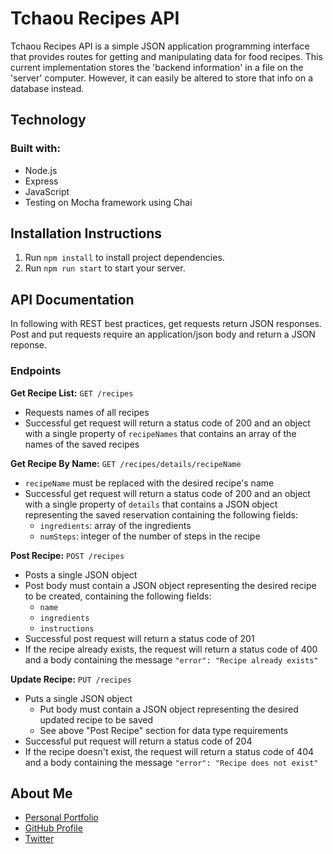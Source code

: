 # Tchaou Recipes API

Tchaou Recipes API is a simple JSON application programming interface that provides routes for getting and manipulating data for food recipes. This current implementation stores the 'backend information' in a file on the 'server' computer. However, it can easily be altered to store that info on a database instead.

## Technology

### Built with:

- Node.js
- Express
- JavaScript
- Testing on Mocha framework using Chai

## Installation Instructions

1. Run `npm install` to install project dependencies.
1. Run `npm run start` to start your server.

## API Documentation

In following with REST best practices, get requests return JSON responses. Post and put requests require an application/json body and return a JSON reponse.

### Endpoints

**Get Recipe List:** `GET /recipes`

- Requests names of all recipes
- Successful get request will return a status code of 200 and an object with a single property of `recipeNames` that contains an array of the names of the saved recipes

**Get Recipe By Name:** `GET /recipes/details/recipeName`

- `recipeName` must be replaced with the desired recipe's name
- Successful get request will return a status code of 200 and an object with a single property of `details` that contains a JSON object representing the saved reservation containing the following fields:
  - `ingredients`: array of the ingredients
  - `numSteps`: integer of the number of steps in the recipe

**Post Recipe:** `POST /recipes`

- Posts a single JSON object
- Post body must contain a JSON object representing the desired recipe to be created, containing the following fields:
  - `name`
  - `ingredients`
  - `instructions`
- Successful post request will return a status code of 201
- If the recipe already exists, the request will return a status code of 400 and a body containing the message `"error": "Recipe already exists"`

**Update Recipe:** `PUT /recipes`

- Puts a single JSON object
  - Put body must contain a JSON object representing the desired updated recipe to be saved
  - See above "Post Recipe" section for data type requirements
- Successful put request will return a status code of 204
- If the recipe doesn't exist, the request will return a status code of 404 and a body containing the message `"error": "Recipe does not exist"`

## About Me

- [Personal Portfolio](https://stephenengineer.github.io/portfolio/)
- [GitHub Profile](https://github.com/stephenengineer)
- [Twitter](https://twitter.com/StephenTchaou)
